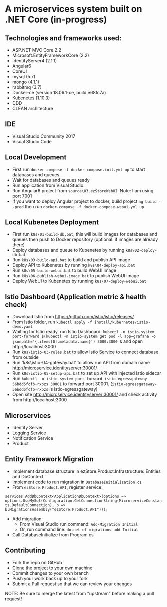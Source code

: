 # A microservices system built on .NET Core (in-progress)

## Technologies and frameworks used:
- ASP.NET MVC Core 2.2
- Microsoft.EntityFrameworkCore (2.2)
- IdentityServer4 (2.1.1)
- Angular6
- CoreUI
- mysql (5.7)
- mongo (4.1.1)
- rabbitmq (3.7)
- Docker-ce (version 18.06.1-ce, build e68fc7a)
- Kubenetes (1.10.3)
- DDD
- CLEAN architecture

## IDE
- Visual Studio Community 2017
- Visual Studio Code

## Local Development
- First run `docker-compose -f docker-compose.init.yml up` to start databases and queues
- Wait for databases and queues ready
- Run application from Visual Studio.
- Run Angular6 project from `source\03.ezStoreWebUI`. Note: I am using port 7001
- If you want to deploy Angular project to docker, build project `ng build --prod` then run `docker-compose -f docker-compose-webui.yml up`

## Local Kubenetes Deployment 
- First run `k8s\01-build-db.bat`, this will build images for databases and queues then push to Docker repository (optional: if images are already there)
- Deploy databases and queue to Kubenetes by running `k8s\02-deploy-db.bat`
- Run `k8s\03-build-api.bat` to build and publish API image
- Deploy API to Kubenetes by running `k8s\04-deploy-api.bat`
- Run `k8s\05-build-webui.bat` to build WebUI image
- Run `k8s\06-publish-webui-image.bat` to publish WebUI image
- Deploy WebUI to Kubenetes by running `k8s\07-deploy-webui.bat`

## Istio Dashboard (Application metric & health check)
- Download Istio from https://github.com/istio/istio/releases/
- From Istio folder, run `kubectl apply -f install/kubernetes/istio-demo.yaml`
- Waiting for Istio ready, run Istio Dashboard: `kubectl -n istio-system port-forward $(kubectl -n istio-system get pod -l app=grafana -o jsonpath='{.items[0].metadata.name}') 3000:3000 &` and open http://localhost:3000
- Run `k8s\istio-03-rules.bat` to allow Istio Service to connect database from outside 
- Run 'k8s\istio-04-gateway.bat' to allow run API from domain name http://microservice.identityserver:30001/
- Run `k8s\istio-05-setup-api.bat` to set up API with injected Istio sidecar
- Run `kubectl -n istio-system port-forward istio-egressgateway-56bdd5fcfb-rxbzs 30001` to forward port 30001. (`istio-egressgateway-56bdd5fcfb-rxbzs` is istio-egressgateway)
- Open site http://microservice.identityserver:30001/ and check activity from http://localhost:3000 

## Microservices
- Identity Server
- Logging Service
- Notification Service
- Product

## Entity Framework Migration
- Implement database structure in ezStore.Product.Infrastructure: Entities and DbContext
- Implement code to run migration in `DatabaseInitialization.cs`
- From `ezStore.Product.API`, register service:

`services.AddDbContext<ApplicationDbContext>(options => 
                options.UseMySql(Configuration.GetConnectionString(MicroserviceConstants.DefaultConnection), b => b.MigrationsAssembly("ezStore.Product.API")));`
- Add migration:
    - From Visual Studio run command: `Add-Migration Initial`
    - Or, run command line: `dotnet ef migrations add Initial`
- Call DatabaseInitialize from Program.cs

## Contributing
- Fork the repo on GitHub
- Clone the project to your own machine
- Commit changes to your own branch
- Push your work back up to your fork
- Submit a Pull request so that we can review your changes

NOTE: Be sure to merge the latest from "upstream" before making a pull request!